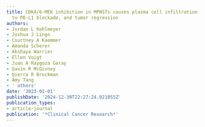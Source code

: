 ```yaml
---
title: CDK4/6-MEK inhibition in MPNSTs causes plasma cell infiltration, sensitization
  to PD-L1 blockade, and tumor regression
authors:
- Jordan L Kohlmeyer
- Joshua J Lingo
- Courtney A Kaemmer
- Amanda Scherer
- Akshaya Warrier
- Ellen Voigt
- Juan A Raygoza Garay
- Gavin R McGivney
- Qierra R Brockman
- Amy Tang
- ' others'
date: '2023-01-01'
publishDate: '2024-12-30T22:27:24.021055Z'
publication_types:
- article-journal
publication: '*Clinical Cancer Research*'
---
```

